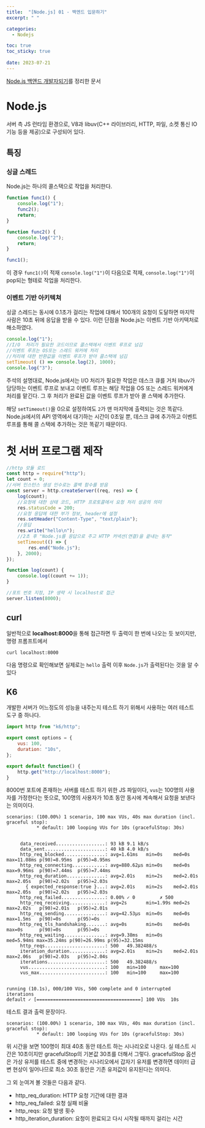 ```yaml
---
title:  "[Node.js] 01 - 백엔드 입문하기"
excerpt: " "

categories:
  - Nodejs

toc: true
toc_sticky: true
 
date: 2023-07-21
---
```


[Node.js 백앤드 개발자되기](https://product.kyobobook.co.kr/detail/S000201457949)를 정리한 문서

# Node.js

서버 측 JS 런타임 환경으로, V8과 libuv(C++ 라이브러리, HTTP, 파일, 소켓 통신 IO 기능 등을 제공)으로 구성되어 있다.

## 특징

### 싱글 스레드

Node.js는 하나의 콜스택으로 작업을 처리한다.

```js
function func1() {
    console.log("1");
    func2();
    return;
}

function func2() {
    console.log("2");
    return;
}

func1();
```

이 경우 `func1()`이 적재 `console.log("1")`이 다음으로 적재, `console.log("1")`이 pop되는 형테로 작업을 처리한다.

### 이벤트 기반 아키텍쳐

싱글 스레드는 동시에 0.1초가 걸리는 작업에 대해서 100개의 요청이 도달하면 마지막 사람은 10초 뒤에 응답을 받을 수 있다. 이런 단점을 Node.js는 이벤트 기반 아키텍처로 해소하였다.

```js
console.log("1");
//I/O  처리가 필요한 코드이므로 콜스택에서 이벤트 루프로 넘김
//이벤트 루프는 OS또는 스레드 워커에 처리
//처리에 대한 반환값을 이벤트 루프가 받아 콜스택에 넘김
setTimeout( () => console.log(2), 1000);
console.log("3");
```

주석의 설명대로, Node.js에서는 I/O 처리가 필요한 작업은 데스크 큐를 거처 libuv가 담당하는 이벤트 루프로 보내고 이벤트 루프는 해당 작업을 OS 또는 스레드 워커에게 처리를 맡긴다. 그 후 처리가 완료된 값을 이벤트 루프가 받아 콜 스택에 추가한다.

해당 `setTimeout()`을 0으로 설정하여도 `2`가 맨 마지막에 출력되는 것은 똑같다. Node.js에서의 API 영역에서 대기하는 시간이 0초일 뿐, 데스크 큐에 추가하고 이벤트 루프를 통해 콜 스택에 추가하는 것은 똑같기 때문이다.

# 첫 서버 프로그램 제작

```js
//http 모듈 로드
const http = require("http"); 
let count = 0;
//서버 인스턴스 생성 인수로는 콜백 함수를 받음
const server = http.createServer((req, res) => { 
    log(count);
    //요청에 대한 상태 코드, HTTP 프로토콜에서 요청 처리 성공의 의미
    res.statusCode = 200;
    //요청 응답에 대한 부가 정보, header에 설정
    res.setHeader("Content-Type", "text/plain");
    //응답
    res.write("hello\n");
    //2초 후 "Node.js를 응답으로 주고 HTTP 커넥션(연결)을 끝내는 동작"
    setTimeout(() => {
        res.end("Node.js");
    }, 2000);
});

function log(count) {
    console.log((count += 1));
}

//포트 번호 지정, IP 생략 시 localhost로 접근
server.listen(8000);
```

## curl
일반적으로 **localhost:8000**을 통해 접근하면 두 출력이 한 번에 나오는 듯 보이지만, 명령 프롬프트에서

```
curl localhost:8000
```

다음 명령으로 확인해보면 실제로는 `hello` 출력 이후 `Node.js`가 출력된다는 것을 알 수 있다

## K6

개발한 서버가 어느정도의 성능을 내주는지 테스트 하기 위해서 사용하는 여러 테스트 도구 중 하나다. 

```js
import http from "k6/http";

export const options = {
    vus: 100,
    duration: "10s",
};

export default function() {
    http.get("http://localhost:8000");
}
```

8000번 포트에 존재하는 서버를 테스트 하기 위한 JS 파일이다, `vus`는 100명의 사용자를 가정한다는 뜻으로, 100명의 사용자가 10초 동안 동시에 계속해서 요청을 보낸다는 의미이다. 

```
scenarios: (100.00%) 1 scenario, 100 max VUs, 40s max duration (incl. graceful stop):
           * default: 100 looping VUs for 10s (gracefulStop: 30s)


     data_received..................: 93 kB 9.1 kB/s
     data_sent......................: 40 kB 4.0 kB/s
     http_req_blocked...............: avg=1.61ms   min=0s    med=0s     max=11.08ms p(90)=8.95ms  p(95)=8.95ms
     http_req_connecting............: avg=880.62µs min=0s    med=0s     max=9.96ms  p(90)=7.44ms  p(95)=7.44ms
     http_req_duration..............: avg=2.01s    min=2s    med=2.01s  max=2.05s   p(90)=2.02s   p(95)=2.03s
       { expected_response:true }...: avg=2.01s    min=2s    med=2.01s  max=2.05s   p(90)=2.02s   p(95)=2.03s
     http_req_failed................: 0.00% ✓ 0         ✗ 500
     http_req_receiving.............: avg=2s       min=1.99s med=2s     max=2.02s   p(90)=2.01s   p(95)=2.01s
     http_req_sending...............: avg=42.53µs  min=0s    med=0s     max=1.5ms   p(90)=0s      p(95)=0s
     http_req_tls_handshaking.......: avg=0s       min=0s    med=0s     max=0s      p(90)=0s      p(95)=0s
     http_req_waiting...............: avg=9.38ms   min=0s    med=5.94ms max=35.24ms p(90)=26.99ms p(95)=32.15ms
     http_reqs......................: 500   49.382488/s
     iteration_duration.............: avg=2.01s    min=2s    med=2.01s  max=2.06s   p(90)=2.03s   p(95)=2.04s
     iterations.....................: 500   49.382488/s
     vus............................: 100   min=100     max=100
     vus_max........................: 100   min=100     max=100


running (10.1s), 000/100 VUs, 500 complete and 0 interrupted iterations
default ✓ [======================================] 100 VUs  10s
```

테스트 결과 출력 문장이다. 

```
scenarios: (100.00%) 1 scenario, 100 max VUs, 40s max duration (incl. graceful stop):
           * default: 100 looping VUs for 10s (gracefulStop: 30s)
```

위 시간을 보면 100명이 최대 40초 동안 테스트 하는 시나리오로 나온다. 실 테스트 시간은 10초이지만 gracefulStop의 기본값 30초를 더해서 그렇다. gracefulStop 옵션은 가상 유저를 테스트 중에 변경하는 시나리오에서 갑자기 유저를 변경하면 데이터 급변 현상이 일어나므로 최소 30초 동안은 기존 유저값이 유지된다는 의미다.

그 외 눈여겨 볼 것들은 다음과 같다.

- http_req_duration: HTTP 요청 기간에 대한 결과
- http_req_failed: 요청 실패 비율
- http_reqs: 요청 발생 횟수
- http_iteration_duration: 요청이 완료되고 다시 시작될 때까지 걸리는 시간
